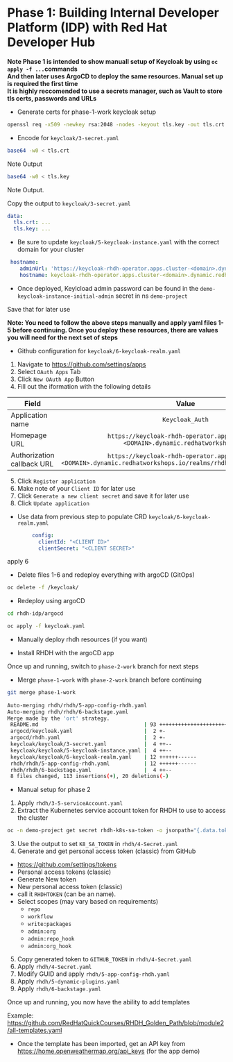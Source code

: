 # Phase 1: Building Internal Developer Platform (IDP) with Red Hat Developer Hub

**Note Phase 1 is intended to show manuall setup of Keycloak by using `oc apply -f ...`commands**  
**And then later uses ArgoCD to deploy the same resources. Manual set up is required the first time**  
**It is highly reccomended to use a secrets manager, such as Vault to store tls certs, passwords and URLs**

- Generate certs for phase-1-work keycloak setup

```bash
openssl req -x509 -newkey rsa:2048 -nodes -keyout tls.key -out tls.crt -days 365 -subj "/CN=www.example.com"
```

- Encode for `keycloak/3-secret.yaml`

```bash
base64 -w0 < tls.crt
```
Note Output

```bash
base64 -w0 < tls.key
```

Note Output.

Copy the output to `keycloak/3-secret.yaml`

```yaml
data:
  tls.crt: ...
  tls.key: ...
```

- Be sure to update `keycloak/5-keycloak-instance.yaml` with the correct domain for your cluster

```yaml
 hostname:
    adminUrl: 'https://keycloak-rhdh-operator.apps.cluster-<domain>.dynamic.redhatworkshops.io'
    hostname: keycloak-rhdh-operator.apps.cluster-<domain>.dynamic.redhatworkshops.io
```

- Once deployed, Keylcload admin password can be found in the `demo-keycloak-instance-initial-admin` secret in ns `demo-project`

Save that for later use

**Note: You need to follow the above steps manually and apply yaml files 1-5 before continuing. Once you deploy these resources, there are values you will need for the next set of steps**

- Github configuration for `keycloak/6-keycloak-realm.yaml`

1. Navigate to https://github.com/settings/apps
2. Select `OAuth Apps` Tab
3. Click `New OAuth App` Button
4. Fill out the iformation with the following details

| Field                     | Value                                                                                                                | 
|---                        |:---:                                                                                                                 |
| Application name          | `Keycloak_Auth`                                                                                                      | 
| Homepage URL              | `https://keycloak-rhdh-operator.apps.cluster-<DOMAIN>.dynamic.redhatworkshops.io`                                    | 
| Authorization callback URL| `https://keycloak-rhdh-operator.apps.cluster-<DOMAIN>.dynamic.redhatworkshops.io/realms/rhdh/broker/github/endpoint` | 

5. Click `Register application`
6. Make note of your `Client ID` for later use
7. Click `Generate a new client secret` and save it for later use
8. Click `Update application`

- Use data from previous step to populate CRD `keycloak/6-keycloak-realm.yaml`

```yaml
        config:
          clientId: "<CLIENT ID>"
          clientSecret: "<CLIENT SECRET>"
```

apply 6

- Delete files 1-6 and redeploy everything with argoCD (GitOps)
```bash
oc delete -f /keycloak/
```

- Redeploy using argoCD

```bash
cd rhdh-idp/argocd
```

```bash
oc apply -f keycloak.yaml  
```
- Manually deploy rhdh resources (if you want)

- Install RHDH with the argoCD app

Once up and running, switch to `phase-2-work` branch for next steps

- Merge `phase-1-work` with `phase-2-work` branch before continuing

```bash
git merge phase-1-work   
                                         
Auto-merging rhdh/rhdh/5-app-config-rhdh.yaml
Auto-merging rhdh/rhdh/6-backstage.yaml
Merge made by the 'ort' strategy.
 README.md                                  | 93 +++++++++++++++++++++++++++++++++++++++++++++++++++++++++++++++++++++++++++++++++++++++++++++
 argocd/keycloak.yaml                       |  2 +-
 argocd/rhdh.yaml                           |  2 +-
 keycloak/keycloak/3-secret.yaml            |  4 ++--
 keycloak/keycloak/5-keycloak-instance.yaml |  4 ++--
 keycloak/keycloak/6-keycloak-realm.yaml    | 12 ++++++------
 rhdh/rhdh/5-app-config-rhdh.yaml           | 12 ++++++------
 rhdh/rhdh/6-backstage.yaml                 |  4 ++--
 8 files changed, 113 insertions(+), 20 deletions(-)
 ```

 - Manual setup for phase 2

1. Apply `rhdh/3-5-serviceAccount.yaml`
2. Extract the Kubernetes service account token for RHDH to use to access the cluster

```bash
oc -n demo-project get secret rhdh-k8s-sa-token -o jsonpath="{.data.token}" | base64 
```

3. Use the output to set `K8_SA_TOKEN` in `rhdh/4-Secret.yaml`
4. Generate and get personal access token (classic) from GitHub

  - https://github.com/settings/tokens
  - Personal access tokens (classic)
  - Generate New token
  - New personal access token (classic)
  - call it `RHDHTOKEN` (can be an name).
  - Select scopes (may vary based on requirements)
    - `repo`
    - `workflow`
    - `write:packages`
    - `admin:org`
    - `admin:repo_hook`
    - `admin:org_hook`
5. Copy generated token to `GITHUB_TOKEN` in `rhdh/4-Secret.yaml`
6. Apply `rhdh/4-Secret.yaml`
7. Modify GUID and apply `rhdh/5-app-config-rhdh.yaml`
8. Apply `rhdh/5-dynamic-plugins.yaml`
9. Apply `rhdh/6-backstage.yaml`

Once up and running, you now have the ability to add templates

Example:
https://github.com/RedHatQuickCourses/RHDH_Golden_Path/blob/module2/all-templates.yaml

- Once the template has been imported, get an API key from https://home.openweathermap.org/api_keys (for the app demo)
